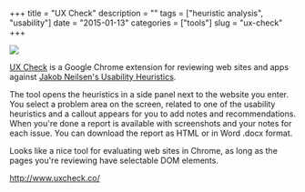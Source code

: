 +++
title = "UX Check"
description = ""
tags = ["heuristic analysis", "usability"]
date = "2015-01-13"
categories = ["tools"]
slug = "ux-check"
+++


<div class="tool-screenshot mb1"><a href="http://www.uxcheck.co/"><img id="bluga-thumbnail-2894" class="bluga-thumbnail custom" src="http://media.konigi.com/bluga/
wt54b5949b0d995_custom.jpg"/></a></div><p><a href="http://www.uxcheck.co/">UX Check</a> is a Google Chrome extension for reviewing web sites and apps against <a href="http://www.nngroup.com/articles/ten-usability-heuristics/">Jakob Neilsen's Usability Heuristics</a>.</p>

<p>The tool opens the heuristics in a side panel next to the website you enter. You select a problem area on the screen, related to one of the usability heuristics and a callout appears for you to add notes and recommendations. When you're done a report is available with screenshots and your notes for each issue. You can download the report as HTML or in Word .docx format.</p>

<p>Looks like a nice tool for evaluating web sites in Chrome, as long as the pages you're reviewing have selectable DOM elements.</p>

  
<p><a href="http://www.uxcheck.co/">http://www.uxcheck.co/</a></p>
      
